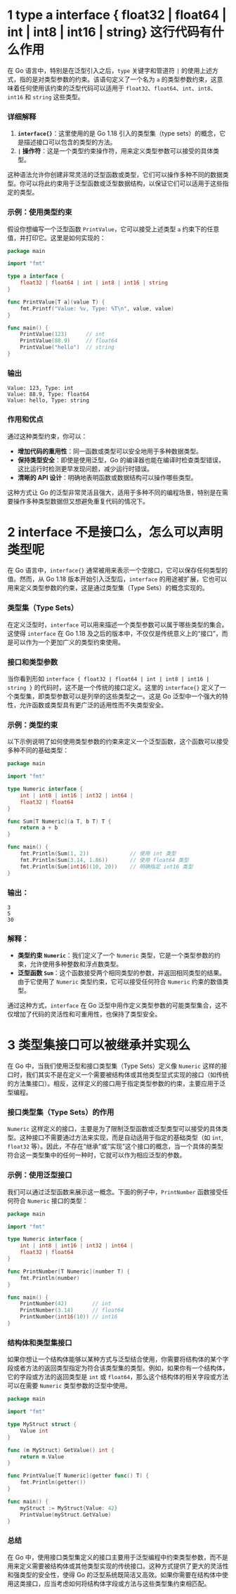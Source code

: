 # 1 type a interface { float32 | float64 | int | int8 | int16 | string} 这行代码有什么作用

在 Go 语言中，特别是在泛型引入之后，`type` 关键字和管道符 `|` 的使用上述方式，指的是对类型参数的约束。该语句定义了一个名为 `a` 的类型参数约束，这意味着任何使用该约束的泛型代码可以适用于 `float32`、`float64`、`int`、`int8`、`int16` 和 `string` 这些类型。

### 详细解释

1. **`interface{}`**：这里使用的是 Go 1.18 引入的类型集（type sets）的概念，它是描述接口可以包含的类型的方法。
2. **`|` 操作符**：这是一个类型约束操作符，用来定义类型参数可以接受的具体类型。

这种语法允许你创建非常灵活的泛型函数或类型，它们可以操作多种不同的数据类型。你可以将此约束用于泛型函数或泛型数据结构，以保证它们可以适用于这些指定的类型。

### 示例：使用类型约束

假设你想编写一个泛型函数 `PrintValue`，它可以接受上述类型 `a` 约束下的任意值，并打印它。这里是如何实现的：

```go
package main

import "fmt"

type a interface {
    float32 | float64 | int | int8 | int16 | string
}

func PrintValue[T a](value T) {
    fmt.Printf("Value: %v, Type: %T\n", value, value)
}

func main() {
    PrintValue(123)      // int
    PrintValue(88.9)     // float64
    PrintValue("hello")  // string
}
```

### 输出

```
Value: 123, Type: int
Value: 88.9, Type: float64
Value: hello, Type: string
```

### 作用和优点

通过这种类型约束，你可以：

-   **增加代码的重用性**：同一函数或类型可以安全地用于多种数据类型。
-   **保持类型安全**：即使是使用泛型，Go 的编译器也能在编译时检查类型错误，这比运行时检测更早发现问题，减少运行时错误。
-   **清晰的 API 设计**：明确地表明函数或数据结构可以操作哪些类型。

这种方式让 Go 的泛型非常灵活且强大，适用于多种不同的编程场景，特别是在需要操作多种类型数据但又想避免重复代码的情况下。

# 2 interface 不是接口么，怎么可以声明类型呢

在 Go 语言中，`interface{}` 通常被用来表示一个空接口，它可以保存任何类型的值。然而，从 Go 1.18 版本开始引入泛型后，`interface` 的用途被扩展，它也可以用来定义类型参数的约束，这是通过类型集（Type Sets）的概念实现的。

### 类型集（Type Sets）

在定义泛型时，`interface` 可以用来描述一个类型参数可以属于哪些类型的集合。这使得 `interface` 在 Go 1.18 及之后的版本中，不仅仅是传统意义上的“接口”，而是可以作为一个更加广义的类型约束使用。

### 接口和类型参数

当你看到形如 `interface { float32 | float64 | int | int8 | int16 | string }` 的代码时，这不是一个传统的接口定义。这里的 `interface{}` 定义了一个类型集，即类型参数可以是列举的这些类型之一。这是 Go 泛型中一个强大的特性，允许函数或类型具有更广泛的适用性而不失类型安全。

### 示例：类型约束

以下示例说明了如何使用类型参数的约束来定义一个泛型函数，这个函数可以接受多种不同的基础类型：

```go
package main

import "fmt"

type Numeric interface {
    int | int8 | int16 | int32 | int64 |
    float32 | float64
}

func Sum[T Numeric](a T, b T) T {
    return a + b
}

func main() {
    fmt.Println(Sum(1, 2))             // 使用 int 类型
    fmt.Println(Sum(3.14, 1.86))       // 使用 float64 类型
    fmt.Println(Sum[int16](10, 20))    // 明确指定 int16 类型
}
```

### 输出：

```
3
5
30
```

### 解释：

-   **类型约束 `Numeric`**：我们定义了一个 `Numeric` 类型，它是一个类型参数的约束，允许使用多种整数和浮点数类型。
-   **泛型函数 `Sum`**：这个函数接受两个相同类型的参数，并返回相同类型的结果。由于它使用了 `Numeric` 类型约束，它可以接受任何符合 `Numeric` 约束的数值类型。

通过这种方式，`interface` 在 Go 泛型中用作定义类型参数的可能类型集合，这不仅增加了代码的灵活性和可重用性，也保持了类型安全。

# 3 类型集接口可以被继承并实现么

在 Go 中，当我们使用泛型和接口类型集（Type Sets）定义像 `Numeric` 这样的接口时，我们其实不是在定义一个需要被结构体或其他类型显式实现的接口（如传统的方法集接口）。相反，这样定义的接口用于指定类型参数的约束，主要应用于泛型编程。

### 接口类型集（Type Sets）的作用

`Numeric` 这样定义的接口，主要是为了限制泛型函数或泛型类型可以接受的具体类型。这种接口不需要通过方法来实现，而是自动适用于指定的基础类型（如 `int`, `float32` 等）。因此，不存在“继承”或“实现”这个接口的概念，当一个具体的类型符合这一类型集中的任何一种时，它就可以作为相应泛型的参数。

### 示例：使用泛型接口

我们可以通过泛型函数来展示这一概念。下面的例子中，`PrintNumber` 函数接受任何符合 `Numeric` 接口的类型：

```go
package main

import "fmt"

type Numeric interface {
    int | int8 | int16 | int32 | int64 |
    float32 | float64
}

func PrintNumber[T Numeric](number T) {
    fmt.Println(number)
}

func main() {
    PrintNumber(42)        // int
    PrintNumber(3.14)      // float64
    PrintNumber(int16(10)) // int16
}
```

### 结构体和类型集接口

如果你想让一个结构体能够以某种方式与泛型结合使用，你需要将结构体的某个字段或者方法的返回类型指定为符合该类型集的类型。例如，如果你有一个结构体，它的字段或方法的返回类型是 `int` 或 `float64`，那么这个结构体的相关字段或方法可以在需要 `Numeric` 类型参数的泛型中使用。

```go
package main

import "fmt"

type MyStruct struct {
    Value int
}

func (m MyStruct) GetValue() int {
    return m.Value
}

func PrintValue[T Numeric](getter func() T) {
    fmt.Println(getter())
}

func main() {
    myStruct := MyStruct{Value: 42}
    PrintValue(myStruct.GetValue)
}
```

### 总结

在 Go 中，使用接口类型集定义的接口主要用于泛型编程中约束类型参数，而不是用来定义需要被结构体或其他类型实现的传统接口。这种方式提供了更大的灵活性和强类型的安全性，使得 Go 的泛型系统既简洁又高效。如果你需要在结构体中使用这类接口，应当考虑如何将结构体字段或方法与这些类型集约束相匹配。
